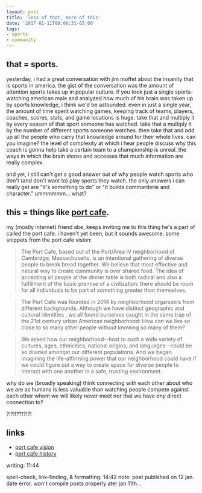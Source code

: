 ```yaml
---
layout: post
title: 'less of that, more of this'
date: '2017-01-11T08:06:31-05:00'
tags:
- sports
- community
---
```

## that = sports. 

yesterday, i had a great conversation with jim moffet about the insanity that is sports in america. the gist of the conversation was the amount of attention sports takes up in popular culture. if you took just a single sports-watching american male and analyzed how much of his brain was taken up by sports knowledge, i think we'd be astounded. even in just a single year, the amount of time spent watching games, keeping track of teams, players, coaches, scores, stats, and game locations is huge. take that and multiply it by every season of that sport someone has watched. take that a multiply it by the number of different sports someone watches. then take that and add up all the people who carry that knowledge around for their whole lives. can you imagine? the level of complexity at which i hear people discuss why this coach is gonna help take a certain team to a championship is unreal. the ways in which the brain stores and accesses that much information are really complex.

and yet, i still can't get a good answer out of why people watch sports who don't (and don't want to) play sports they watch. the only answers i can really get are "it's something to do" or "it builds commarderie and character." ummmmmm... what?

## this = things like [port cafe](http://www.portcafe.org/).

my (mostly internet) friend abe, keeps inviting me to this thing he's a part of called the port cafe. i haven't yet been, but it sounds awesome. some snippets from the port cafe vision:

> The Port Cafe, based out of the Port/Area IV neighborhood of Cambridge, Massachusetts, is an intentional gathering of diverse people to break bread together. We believe that most effective and natural way to create community is over shared food. The idea of accepting all people at the dinner table is both radical and also a fulfillment of the basic premise of a civilization: there should be room for all individuals to be part of something greater than themselves. 

> The Port Cafe was founded in 2014 by neighborhood organizers from different backgrounds. Although we have distinct geographic and cultural identities , we all found ourselves caught in the same trap of the 21st century urban American neighborhood: How can we live so close to so many other people without knowing so many of them? 

> We asked how our neighborhood--host to such a wide variety of cultures, ages, ethnicities, national origins, and languages--could be so divided amongst our different populations. And we began imagining the life-affirming power that our neighborhood could have if we could figure out a way to create space for diverse people to interact with one another in a safe, trusting environment.

why do we (broadly speaking) think connecting with each other about who we are as humans is less valuable than watching people compete against each other whom we will likely never meet nor that we have *any* direct connection to?

?!?!!??!?!?!

## links 

- [port cafe vision](http://www.portcafe.org/vision.html)
- [port cafe history](http://www.portcafe.org/history.html)

writing: 11:44

spell-check, link-finding, & formatting: 14:42 
note: post published on 12 jan. date error. won't compile posts properly ater jan 11th...